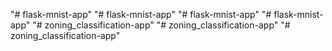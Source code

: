 "# flask-mnist-app" 
"# flask-mnist-app" 
"# flask-mnist-app" 
"# flask-mnist-app" 
"# zoning_classification-app" 
"# zoning_classification-app" 
"# zoning_classification-app" 

